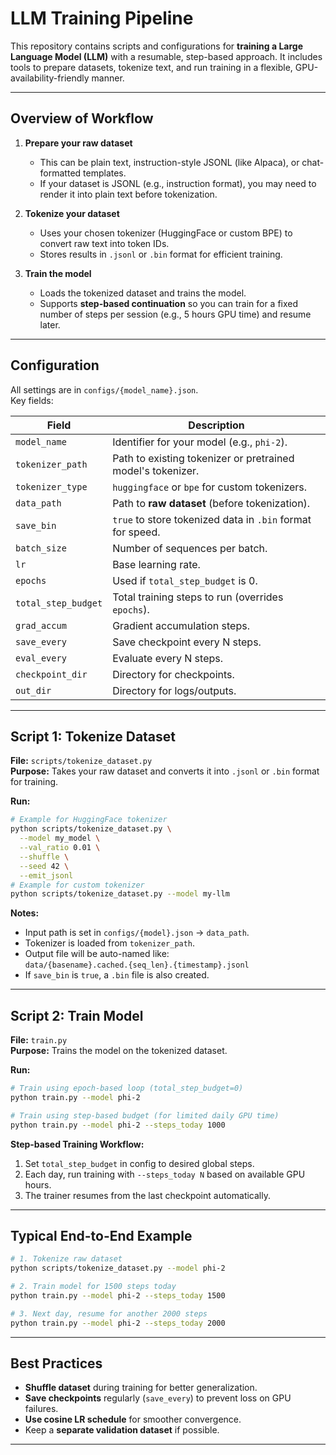 # LLM Training Pipeline

This repository contains scripts and configurations for **training a Large Language Model (LLM)** with a resumable, step-based approach. It includes tools to prepare datasets, tokenize text, and run training in a flexible, GPU-availability-friendly manner.

---

## Overview of Workflow

1. **Prepare your raw dataset**  
   - This can be plain text, instruction-style JSONL (like Alpaca), or chat-formatted templates.
   - If your dataset is JSONL (e.g., instruction format), you may need to render it into plain text before tokenization.

2. **Tokenize your dataset**  
   - Uses your chosen tokenizer (HuggingFace or custom BPE) to convert raw text into token IDs.
   - Stores results in `.jsonl` or `.bin` format for efficient training.

3. **Train the model**  
   - Loads the tokenized dataset and trains the model.
   - Supports **step-based continuation** so you can train for a fixed number of steps per session (e.g., 5 hours GPU time) and resume later.

---

## Configuration

All settings are in `configs/{model_name}.json`.  
Key fields:

| Field | Description |
|-------|-------------|
| `model_name` | Identifier for your model (e.g., `phi-2`). |
| `tokenizer_path` | Path to existing tokenizer or pretrained model's tokenizer. |
| `tokenizer_type` | `huggingface` or `bpe` for custom tokenizers. |
| `data_path` | Path to **raw dataset** (before tokenization). |
| `save_bin` | `true` to store tokenized data in `.bin` format for speed. |
| `batch_size` | Number of sequences per batch. |
| `lr` | Base learning rate. |
| `epochs` | Used if `total_step_budget` is 0. |
| `total_step_budget` | Total training steps to run (overrides `epochs`). |
| `grad_accum` | Gradient accumulation steps. |
| `save_every` | Save checkpoint every N steps. |
| `eval_every` | Evaluate every N steps. |
| `checkpoint_dir` | Directory for checkpoints. |
| `out_dir` | Directory for logs/outputs. |

---

## Script 1: Tokenize Dataset

**File:** `scripts/tokenize_dataset.py`  
**Purpose:** Takes your raw dataset and converts it into `.jsonl` or `.bin` format for training.

**Run:**
```bash
# Example for HuggingFace tokenizer
python scripts/tokenize_dataset.py \
  --model my_model \
  --val_ratio 0.01 \
  --shuffle \
  --seed 42 \
  --emit_jsonl
# Example for custom tokenizer
python scripts/tokenize_dataset.py --model my-llm
```

**Notes:**
- Input path is set in `configs/{model}.json` → `data_path`.
- Tokenizer is loaded from `tokenizer_path`.
- Output file will be auto-named like:  
  `data/{basename}.cached.{seq_len}.{timestamp}.jsonl`
- If `save_bin` is `true`, a `.bin` file is also created.

---

## Script 2: Train Model

**File:** `train.py`  
**Purpose:** Trains the model on the tokenized dataset.

**Run:**
```bash
# Train using epoch-based loop (total_step_budget=0)
python train.py --model phi-2

# Train using step-based budget (for limited daily GPU time)
python train.py --model phi-2 --steps_today 1000
```

**Step-based Training Workflow:**
1. Set `total_step_budget` in config to desired global steps.
2. Each day, run training with `--steps_today N` based on available GPU hours.
3. The trainer resumes from the last checkpoint automatically.

---

## Typical End-to-End Example

```bash
# 1. Tokenize raw dataset
python scripts/tokenize_dataset.py --model phi-2

# 2. Train model for 1500 steps today
python train.py --model phi-2 --steps_today 1500

# 3. Next day, resume for another 2000 steps
python train.py --model phi-2 --steps_today 2000
```

---

## Best Practices

- **Shuffle dataset** during training for better generalization.
- **Save checkpoints** regularly (`save_every`) to prevent loss on GPU failures.
- **Use cosine LR schedule** for smoother convergence.
- Keep a **separate validation dataset** if possible.

---
